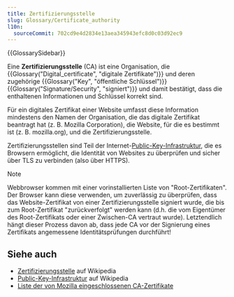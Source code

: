 ```yaml
---
title: Zertifizierungsstelle
slug: Glossary/Certificate_authority
l10n:
  sourceCommit: 702cd9e4d2834e13aea345943efc8d0c03d92ec9
---
```


{{GlossarySidebar}}

Eine **Zertifizierungsstelle** (CA) ist eine Organisation, die {{Glossary("Digital_certificate", "digitale Zertifikate")}} und deren zugehörige {{Glossary("Key", "öffentliche Schlüssel")}} {{Glossary("Signature/Security", "signiert")}} und damit bestätigt, dass die enthaltenen Informationen und Schlüssel korrekt sind.

Für ein digitales Zertifikat einer Website umfasst diese Information mindestens den Namen der Organisation, die das digitale Zertifikat beantragt hat (z. B. Mozilla Corporation), die Website, für die es bestimmt ist (z. B. mozilla.org), und die Zertifizierungsstelle.

Zertifizierungsstellen sind Teil der Internet-[Public-Key-Infrastruktur](https://en.wikipedia.org/wiki/Public_key_infrastructure), die es Browsern ermöglicht, die Identität von Websites zu überprüfen und sicher über TLS zu verbinden (also über HTTPS).

> [!NOTE]
> Webbrowser kommen mit einer vorinstallierten Liste von "Root-Zertifikaten". Der Browser kann diese verwenden, um zuverlässig zu überprüfen, dass das Website-Zertifikat von einer Zertifizierungsstelle signiert wurde, die bis zum Root-Zertifikat "zurückverfolgt" werden kann (d.h. die vom Eigentümer des Root-Zertifikats oder einer Zwischen-CA vertraut wurde). Letztendlich hängt dieser Prozess davon ab, dass jede CA vor der Signierung eines Zertifikats angemessene Identitätsprüfungen durchführt!

## Siehe auch

- [Zertifizierungsstelle](https://en.wikipedia.org/wiki/Certificate_authority) auf Wikipedia
- [Public-Key-Infrastruktur](https://en.wikipedia.org/wiki/Public_key_infrastructure) auf Wikipedia
- [Liste der von Mozilla eingeschlossenen CA-Zertifikate](https://wiki.mozilla.org/CA/Included_Certificates)
